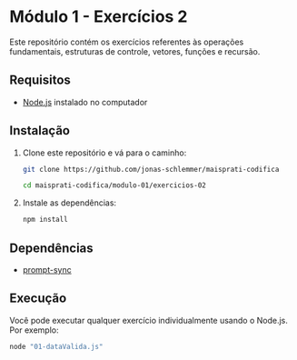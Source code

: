 # Módulo 1 - Exercícios 2

Este repositório contém os exercícios referentes às operações fundamentais, estruturas de controle, vetores, funções e recursão.

## Requisitos

-   [Node.js](https://nodejs.org/) instalado no computador

## Instalação

1. Clone este repositório e vá para o caminho:

    ```bash
    git clone https://github.com/jonas-schlemmer/maisprati-codifica
    ```
    ```bash
    cd maisprati-codifica/modulo-01/exercicios-02
    ```

2. Instale as dependências:

    ```bash
    npm install
    ```

## Dependências

-   [prompt-sync](https://www.npmjs.com/package/prompt-sync)

## Execução

Você pode executar qualquer exercício individualmente usando o Node.js.
Por exemplo:

```bash
node "01-dataValida.js"
```
